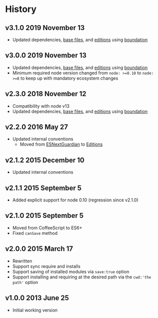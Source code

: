 # History

## v3.1.0 2019 November 13

-   Updated dependencies, [base files](https://github.com/bevry/base), and [editions](https://editions.bevry.me) using [boundation](https://github.com/bevry/boundation)

## v3.0.0 2019 November 13

-   Updated dependencies, [base files](https://github.com/bevry/base), and [editions](https://editions.bevry.me) using [boundation](https://github.com/bevry/boundation)
-   Minimum required node version changed from `node: >=0.10` to `node: >=8` to keep up with mandatory ecosystem changes

## v2.3.0 2018 November 12

-   Compatibility with node v13
-   Updated dependencies, [base files](https://github.com/bevry/base), and [editions](https://editions.bevry.me) using [boundation](https://github.com/bevry/boundation)

## v2.2.0 2016 May 27

-   Updated internal conventions
    -   Moved from [ESNextGuardian](https://github.com/bevry/esnextguardian) to [Editions](https://github.com/bevry/editions)

## v2.1.2 2015 December 10

-   Updated internal conventions

## v2.1.1 2015 September 5

-   Added explicit support for node 0.10 (regression since v2.1.0)

## v2.1.0 2015 September 5

-   Moved from CoffeeScript to ES6+
-   Fixed `canSave` method

## v2.0.0 2015 March 17

-   Rewritten
-   Support sync require and installs
-   Support saving of installed modules via `save:true` option
-   Support installing and requiring at the desired path via the `cwd:'the path'` option

## v1.0.0 2013 June 25

-   Initial working version
